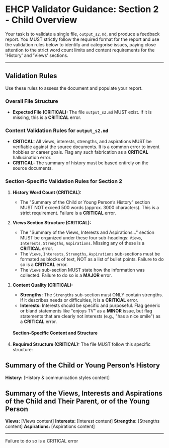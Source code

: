 # EHCP Validator Guidance: Section 2 - Child Overview

Your task is to validate a single file, `output_s2.md`, and produce a feedback report.
You MUST strictly follow the required format for the report and use the validation rules below to identify and categorise issues, paying close attention to the strict word count limits and content requirements for the 'History' and 'Views' sections.

---

## Validation Rules

Use these rules to assess the document and populate your report.

### Overall File Structure

*   **Expected File (CRITICAL):** The file `output_s2.md` MUST exist. If it is missing, this is a **CRITICAL** error.

### Content Validation Rules for `output_s2.md`

*   **CRITICAL:** All views, interests, strengths, and aspirations MUST be verifiable against the source documents. It is a common error to invent hobbies or career goals. Flag any such fabrication as a **CRITICAL** hallucination error.
*   **CRITICAL:** The summary of history must be based entirely on the source documents.


### Section-Specific Validation Rules for Section 2

1.  **History Word Count (CRITICAL):**
    *   The "Summary of the Child or Young Person’s History" section MUST NOT exceed 500 words (approx. 3000 characters). This is a strict requirement. Failure is a **CRITICAL** error.

2.  **Views Section Structure (CRITICAL):**
    *   The "Summary of the Views, Interests and Aspirations..." section MUST be organized under these four sub-headings: `Views`, `Interests`, `Strengths`, `Aspirations`. Missing any of these is a **CRITICAL** error.
    *   The `Views`, `Interests`, `Strengths`, `Aspirations` sub-sections must be formated as blocks of text, NOT as a list of bullet points. Failure to do so is a **CRITICAL** error.
    *   The `Views` sub-section MUST state how the information was collected. Failure to do so is a **MAJOR** error.

3.  **Content Quality (CRITICAL):**
    *   **Strengths:** The `Strengths` sub-section must ONLY contain strengths. If it describes needs or difficulties, it is a **CRITICAL** error.
    *   **Interests:** Interests should be specific and purposeful. Flag generic or bland statements like "enjoys TV" as a **MINOR** issue, but flag statements that are clearly not interests (e.g., "has a nice smile") as a **CRITICAL** error.

    #### Section-Specific Content and Structure
1.  **Required Structure (CRITICAL):** The file MUST follow this specific structure:

## Summary of the Child or Young Person’s History
**History:**
[History & communication styles content]

## Summary of the Views, Interests and Aspirations of the Child and Their Parent, or of the Young Person

**Views:**
[Views content]
**Interests:**
[Interest content]
**Strengths:**
[Strengths content]
**Aspirations:**
[Aspirations content]

---
Failure to do so is a CRITICAL error


